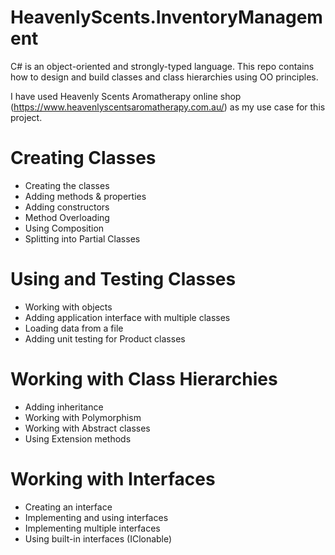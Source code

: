 # HeavenlyScents.InventoryManagement
C# is an object-oriented and strongly-typed language. 
This repo contains how to design and build classes and class hierarchies using OO principles.

I have used Heavenly Scents Aromatherapy online shop (https://www.heavenlyscentsaromatherapy.com.au/) as my use case for this project.

# Creating Classes
- Creating the classes
- Adding methods & properties
- Adding constructors
- Method Overloading
- Using Composition
- Splitting into Partial Classes

# Using and Testing Classes
- Working with objects
- Adding application interface with multiple classes
- Loading data from a file
- Adding unit testing for Product classes

# Working with Class Hierarchies
- Adding inheritance
- Working with Polymorphism
- Working with Abstract classes
- Using Extension methods

# Working with Interfaces
- Creating an interface
- Implementing and using interfaces
- Implementing multiple interfaces
- Using built-in interfaces (IClonable)
